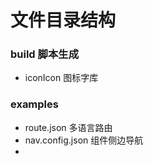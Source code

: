 # 文件目录结构

### build 脚本生成
- iconIcon 图标字库

### examples
- route.json 多语言路由
- nav.config.json 组件侧边导航
-  
